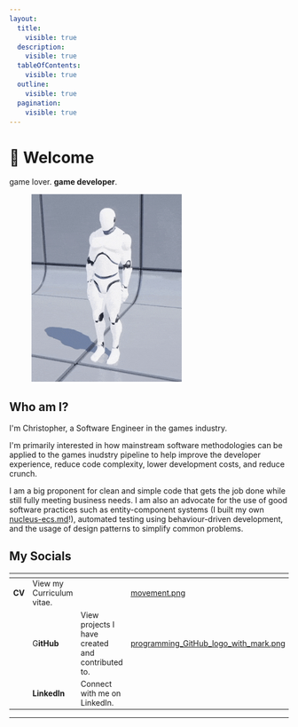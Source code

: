 ```yaml
---
layout:
  title:
    visible: true
  description:
    visible: true
  tableOfContents:
    visible: true
  outline:
    visible: true
  pagination:
    visible: true
---
```


# 👋 Welcome

game lover. **game developer**.

&#x20;

<figure><img src=".gitbook/assets/unreal.gif" alt="" width="271"><figcaption></figcaption></figure>

## Who am I?

I'm Christopher, a Software Engineer in the games industry.

I'm primarily interested in how mainstream software methodologies can be applied to the games inudstry pipeline to help improve the developer experience, reduce code complexity, lower development costs, and reduce crunch.

I am a big proponent for clean and simple code that gets the job done while still fully meeting business needs. I am also an advocate for the use of good software practices such as entity-component systems (I built my own [nucleus-ecs.md](personal/nucleus-ecs.md "mention")!), automated testing using behaviour-driven development, and the usage of design patterns to simplify common problems.

## My Socials

<table data-view="cards"><thead><tr><th></th><th></th><th></th><th data-hidden data-card-cover data-type="files"></th><th data-hidden data-card-target data-type="content-ref"></th></tr></thead><tbody><tr><td><strong>CV</strong></td><td>View my Curriculum vitae.</td><td></td><td><a href=".gitbook/assets/movement.png">movement.png</a></td><td></td></tr><tr><td></td><td>G<strong>itHub</strong></td><td>View projects I have created and contributed to.</td><td><a href=".gitbook/assets/programming_GitHub_logo_with_mark.png">programming_GitHub_logo_with_mark.png</a></td><td><a href="https://github.com/christopher-buss">https://github.com/christopher-buss</a></td></tr><tr><td></td><td><strong>LinkedIn</strong></td><td>Connect with me on LinkedIn.</td><td></td><td></td></tr></tbody></table>

***
